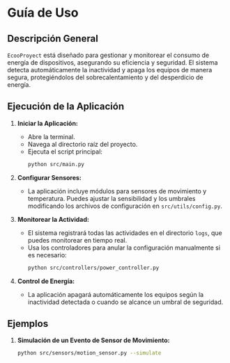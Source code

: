 # Guía de Uso

## Descripción General
`EcooProyect` está diseñado para gestionar y monitorear el consumo de energía de dispositivos, asegurando su eficiencia y seguridad. El sistema detecta automáticamente la inactividad y apaga los equipos de manera segura, protegiéndolos del sobrecalentamiento y del desperdicio de energía.

## Ejecución de la Aplicación
1. **Iniciar la Aplicación:**
   - Abre la terminal.
   - Navega al directorio raíz del proyecto.
   - Ejecuta el script principal:
     ```bash
     python src/main.py
     ```

2. **Configurar Sensores:**
   - La aplicación incluye módulos para sensores de movimiento y temperatura. Puedes ajustar la sensibilidad y los umbrales modificando los archivos de configuración en `src/utils/config.py`.

3. **Monitorear la Actividad:**
   - El sistema registrará todas las actividades en el directorio `logs`, que puedes monitorear en tiempo real.
   - Usa los controladores para anular la configuración manualmente si es necesario:
     ```bash
     python src/controllers/power_controller.py
     ```

4. **Control de Energía:**
   - La aplicación apagará automáticamente los equipos según la inactividad detectada o cuando se alcance un umbral de seguridad.

## Ejemplos
1. **Simulación de un Evento de Sensor de Movimiento:**
   ```bash
   python src/sensors/motion_sensor.py --simulate
